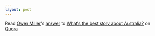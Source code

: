 ```yaml
---
layout: post
---
```

<span class='quora-content-embed' data-name='Whats-the-best-story-about-Australia/answer/Owen-Miller-3'>Read <a class='quora-content-link' data-width='560' data-height='260' href='https://www.quora.com/Whats-the-best-story-about-Australia/answer/Owen-Miller-3' data-type='answer' data-id='5365200' data-key='2d8e43e53f67ff57d88e160768870a0e' load-full-answer='False' data-embed='wnltgsq'><a href='https://www.quora.com/Owen-Miller-3'>Owen Miller</a>&#039;s <a href='/Whats-the-best-story-about-Australia#ans5365200'>answer</a> to <a href='/Whats-the-best-story-about-Australia' ref='canonical'><span class="rendered_qtext">What&#039;s the best story about Australia?</span></a></a> on <a href='https://www.quora.com'>Quora</a><script type="text/javascript" src="https://www.quora.com/widgets/content"></script></span>
